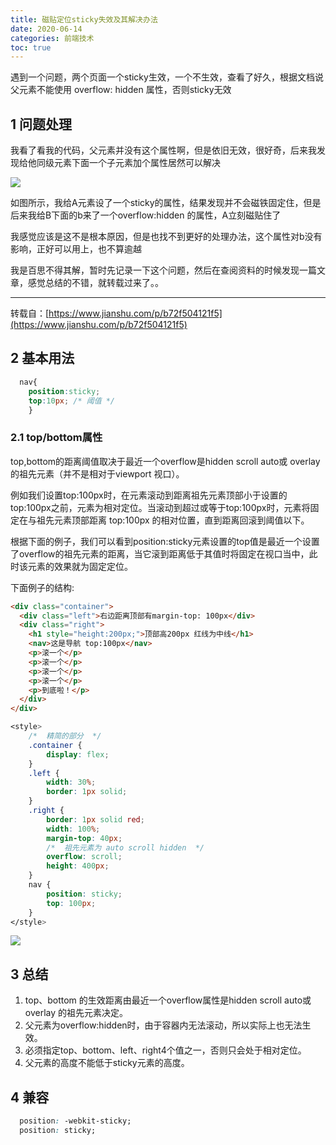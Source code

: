 ```yaml
---
title: 磁贴定位sticky失效及其解决办法
date: 2020-06-14
categories: 前端技术
toc: true
---
```


遇到一个问题，两个页面一个sticky生效，一个不生效，查看了好久，根据文档说父元素不能使用 overflow: hidden 属性，否则sticky无效
<!-- more -->
## 1 问题处理

我看了看我的代码，父元素并没有这个属性啊，但是依旧无效，很好奇，后来我发现给他同级元素下面一个子元素加个属性居然可以解决

![](https://vkceyugu.cdn.bspapp.com/VKCEYUGU-imgbed/b8fea0e6-01bf-4634-8252-b8e91830d849.png)

如图所示，我给A元素设了一个sticky的属性，结果发现并不会磁铁固定住，但是后来我给B下面的b来了一个overflow:hidden 的属性，A立刻磁贴住了

我感觉应该是这不是根本原因，但是也找不到更好的处理办法，这个属性对b没有影响，正好可以用上，也不算逾越

我是百思不得其解，暂时先记录一下这个问题，然后在查阅资料的时候发现一篇文章，感觉总结的不错，就转载过来了。。


---  


转载自：[https://www.jianshu.com/p/b72f504121f5](https://www.jianshu.com/p/b72f504121f5)

## 2 基本用法

````css css
  nav{
    position:sticky;
    top:10px; /* 阈值 */
    }
````

### 2.1 top/bottom属性

top,bottom的距离阈值取决于最近一个overflow是hidden scroll auto或 overlay 的祖先元素（并不是相对于viewport 视口）。

例如我们设置top:100px时，在元素滚动到距离祖先元素顶部小于设置的top:100px之前，元素为相对定位。当滚动到超过或等于top:100px时，元素将固定在与祖先元素顶部距离 top:100px 的相对位置，直到距离回滚到阈值以下。

根据下面的例子，我们可以看到position:sticky元素设置的top值是最近一个设置了overflow的祖先元素的距离，当它滚到距离低于其值时将固定在视口当中，此时该元素的效果就为固定定位。

下面例子的结构:

````html html
<div class="container">
  <div class="left">右边距离顶部有margin-top: 100px</div>
  <div class="right">
    <h1 style="height:200px;">顶部高200px 红线为中线</h1>
    <nav>这是导航 top:100px</nav>
    <p>滚一个</p>
    <p>滚一个</p>
    <p>滚一个</p>
    <p>滚一个</p>
    <p>到底啦！</p>
  </div>
</div>
````

````css css
<style>
    /*  精简的部分  */
    .container {
        display: flex;
    }
    .left {
        width: 30%;
        border: 1px solid;
    }
    .right {
        border: 1px solid red;
        width: 100%;
        margin-top: 40px;
        /*  祖先元素为 auto scroll hidden  */
        overflow: scroll; 
        height: 400px;
    }
    nav {
        position: sticky;
        top: 100px;
    }
</style>
````


![](https://vkceyugu.cdn.bspapp.com/VKCEYUGU-imgbed/88d5c9e9-2090-471d-8ccf-10be674a8b2d.gif)

## 3 总结

1. top、bottom 的生效距离由最近一个overflow属性是hidden scroll auto或 overlay 的祖先元素决定。
2. 父元素为overflow:hidden时，由于容器内无法滚动，所以实际上也无法生效。
3. 必须指定top、bottom、left、right4个值之一，否则只会处于相对定位。
4. 父元素的高度不能低于sticky元素的高度。

## 4 兼容

````css css
  position: -webkit-sticky;
  position: sticky;
````

